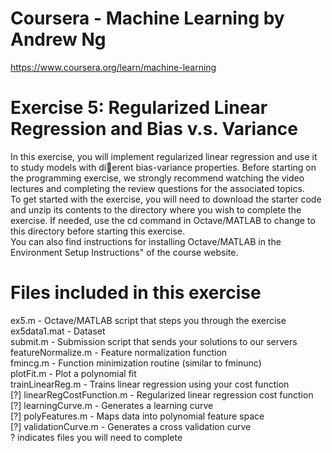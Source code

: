 # Coursera - Machine Learning by Andrew Ng
https://www.coursera.org/learn/machine-learning

# Exercise 5: Regularized Linear Regression and Bias v.s. Variance
In this exercise, you will implement regularized linear regression and use it to
study models with dierent bias-variance properties. Before starting on the
programming exercise, we strongly recommend watching the video lectures
and completing the review questions for the associated topics.
<br />
To get started with the exercise, you will need to download the starter
code and unzip its contents to the directory where you wish to complete the
exercise. If needed, use the cd command in Octave/MATLAB to change to
this directory before starting this exercise.
<br />
You can also find instructions for installing Octave/MATLAB in the 
Environment Setup Instructions" of the course website.
<br />
# Files included in this exercise
ex5.m - Octave/MATLAB script that steps you through the exercise<br />
ex5data1.mat - Dataset<br />
submit.m - Submission script that sends your solutions to our servers<br />
featureNormalize.m - Feature normalization function<br />
fmincg.m - Function minimization routine (similar to fminunc)<br />
plotFit.m - Plot a polynomial fit<br />
trainLinearReg.m - Trains linear regression using your cost function<br />
[?] linearRegCostFunction.m - Regularized linear regression cost function<br />
[?] learningCurve.m - Generates a learning curve<br />
[?] polyFeatures.m - Maps data into polynomial feature space<br />
[?] validationCurve.m - Generates a cross validation curve<br />
? indicates files you will need to complete<br />
